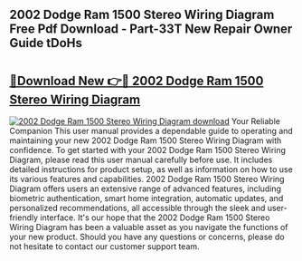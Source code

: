 ## 2002 Dodge Ram 1500 Stereo Wiring Diagram Free Pdf Download - Part-33T New Repair Owner Guide tDoHs

# <h2><a href="http://dfs97xb.blite.top/?on=2002+Dodge+Ram+1500+Stereo+Wiring+Diagram">🔗Download New 👉🔴 2002 Dodge Ram 1500 Stereo Wiring Diagram</a></h2>

[![2002 Dodge Ram 1500 Stereo Wiring Diagram download](https://i.imgur.com/lujVjoI.png)](http://dfs97xb.blite.top/?on=2002+Dodge+Ram+1500+Stereo+Wiring+Diagram)
Your Reliable Companion This user manual provides a dependable guide to operating and maintaining your new 2002 Dodge Ram 1500 Stereo Wiring Diagram with confidence. To get started with your 2002 Dodge Ram 1500 Stereo Wiring Diagram, please read this user manual carefully before use. It includes detailed instructions for product setup, as well as information on how to use its various features and capabilities. 2002 Dodge Ram 1500 Stereo Wiring Diagram offers users an extensive range of advanced features, including biometric authentication, smart home integration, automatic updates, and personalized recommendations, all accessible through the sleek and user-friendly interface. It's our hope that the 2002 Dodge Ram 1500 Stereo Wiring Diagram has been a valuable asset as you navigate the functions of your new product. Should you have any questions or concerns, please do not hesitate to contact our customer support team.
